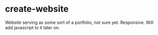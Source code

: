 # create-website

Website serving as some sort of a portfolio, not sure yet. Responsive. Will add javascript to it later on.

